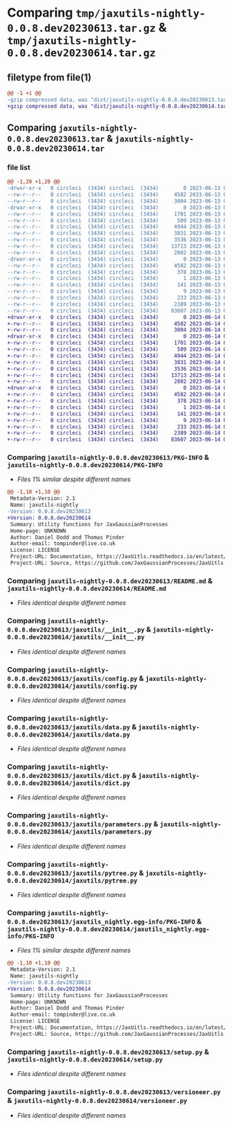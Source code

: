 # Comparing `tmp/jaxutils-nightly-0.0.8.dev20230613.tar.gz` & `tmp/jaxutils-nightly-0.0.8.dev20230614.tar.gz`

## filetype from file(1)

```diff
@@ -1 +1 @@
-gzip compressed data, was "dist/jaxutils-nightly-0.0.8.dev20230613.tar", last modified: Tue Jun 13 00:06:31 2023, max compression
+gzip compressed data, was "dist/jaxutils-nightly-0.0.8.dev20230614.tar", last modified: Wed Jun 14 00:06:48 2023, max compression
```

## Comparing `jaxutils-nightly-0.0.8.dev20230613.tar` & `jaxutils-nightly-0.0.8.dev20230614.tar`

### file list

```diff
@@ -1,20 +1,20 @@
-drwxr-xr-x   0 circleci  (3434) circleci  (3434)        0 2023-06-13 00:06:31.781426 jaxutils-nightly-0.0.8.dev20230613/
--rw-r--r--   0 circleci  (3434) circleci  (3434)     4582 2023-06-13 00:06:31.781426 jaxutils-nightly-0.0.8.dev20230613/PKG-INFO
--rw-r--r--   0 circleci  (3434) circleci  (3434)     3004 2023-06-13 00:06:25.000000 jaxutils-nightly-0.0.8.dev20230613/README.md
-drwxr-xr-x   0 circleci  (3434) circleci  (3434)        0 2023-06-13 00:06:31.781426 jaxutils-nightly-0.0.8.dev20230613/jaxutils/
--rw-r--r--   0 circleci  (3434) circleci  (3434)     1701 2023-06-13 00:06:25.000000 jaxutils-nightly-0.0.8.dev20230613/jaxutils/__init__.py
--rw-r--r--   0 circleci  (3434) circleci  (3434)      509 2023-06-13 00:06:31.781426 jaxutils-nightly-0.0.8.dev20230613/jaxutils/_version.py
--rw-r--r--   0 circleci  (3434) circleci  (3434)     4944 2023-06-13 00:06:25.000000 jaxutils-nightly-0.0.8.dev20230613/jaxutils/config.py
--rw-r--r--   0 circleci  (3434) circleci  (3434)     3831 2023-06-13 00:06:25.000000 jaxutils-nightly-0.0.8.dev20230613/jaxutils/data.py
--rw-r--r--   0 circleci  (3434) circleci  (3434)     3536 2023-06-13 00:06:25.000000 jaxutils-nightly-0.0.8.dev20230613/jaxutils/dict.py
--rw-r--r--   0 circleci  (3434) circleci  (3434)    13713 2023-06-13 00:06:25.000000 jaxutils-nightly-0.0.8.dev20230613/jaxutils/parameters.py
--rw-r--r--   0 circleci  (3434) circleci  (3434)     2802 2023-06-13 00:06:25.000000 jaxutils-nightly-0.0.8.dev20230613/jaxutils/pytree.py
-drwxr-xr-x   0 circleci  (3434) circleci  (3434)        0 2023-06-13 00:06:31.781426 jaxutils-nightly-0.0.8.dev20230613/jaxutils_nightly.egg-info/
--rw-r--r--   0 circleci  (3434) circleci  (3434)     4582 2023-06-13 00:06:31.000000 jaxutils-nightly-0.0.8.dev20230613/jaxutils_nightly.egg-info/PKG-INFO
--rw-r--r--   0 circleci  (3434) circleci  (3434)      378 2023-06-13 00:06:31.000000 jaxutils-nightly-0.0.8.dev20230613/jaxutils_nightly.egg-info/SOURCES.txt
--rw-r--r--   0 circleci  (3434) circleci  (3434)        1 2023-06-13 00:06:31.000000 jaxutils-nightly-0.0.8.dev20230613/jaxutils_nightly.egg-info/dependency_links.txt
--rw-r--r--   0 circleci  (3434) circleci  (3434)      141 2023-06-13 00:06:31.000000 jaxutils-nightly-0.0.8.dev20230613/jaxutils_nightly.egg-info/requires.txt
--rw-r--r--   0 circleci  (3434) circleci  (3434)        9 2023-06-13 00:06:31.000000 jaxutils-nightly-0.0.8.dev20230613/jaxutils_nightly.egg-info/top_level.txt
--rw-r--r--   0 circleci  (3434) circleci  (3434)      233 2023-06-13 00:06:31.781426 jaxutils-nightly-0.0.8.dev20230613/setup.cfg
--rw-r--r--   0 circleci  (3434) circleci  (3434)     2389 2023-06-13 00:06:25.000000 jaxutils-nightly-0.0.8.dev20230613/setup.py
--rw-r--r--   0 circleci  (3434) circleci  (3434)    83607 2023-06-13 00:06:25.000000 jaxutils-nightly-0.0.8.dev20230613/versioneer.py
+drwxr-xr-x   0 circleci  (3434) circleci  (3434)        0 2023-06-14 00:06:48.793842 jaxutils-nightly-0.0.8.dev20230614/
+-rw-r--r--   0 circleci  (3434) circleci  (3434)     4582 2023-06-14 00:06:48.793842 jaxutils-nightly-0.0.8.dev20230614/PKG-INFO
+-rw-r--r--   0 circleci  (3434) circleci  (3434)     3004 2023-06-14 00:06:40.000000 jaxutils-nightly-0.0.8.dev20230614/README.md
+drwxr-xr-x   0 circleci  (3434) circleci  (3434)        0 2023-06-14 00:06:48.797842 jaxutils-nightly-0.0.8.dev20230614/jaxutils/
+-rw-r--r--   0 circleci  (3434) circleci  (3434)     1701 2023-06-14 00:06:40.000000 jaxutils-nightly-0.0.8.dev20230614/jaxutils/__init__.py
+-rw-r--r--   0 circleci  (3434) circleci  (3434)      509 2023-06-14 00:06:48.797842 jaxutils-nightly-0.0.8.dev20230614/jaxutils/_version.py
+-rw-r--r--   0 circleci  (3434) circleci  (3434)     4944 2023-06-14 00:06:40.000000 jaxutils-nightly-0.0.8.dev20230614/jaxutils/config.py
+-rw-r--r--   0 circleci  (3434) circleci  (3434)     3831 2023-06-14 00:06:40.000000 jaxutils-nightly-0.0.8.dev20230614/jaxutils/data.py
+-rw-r--r--   0 circleci  (3434) circleci  (3434)     3536 2023-06-14 00:06:40.000000 jaxutils-nightly-0.0.8.dev20230614/jaxutils/dict.py
+-rw-r--r--   0 circleci  (3434) circleci  (3434)    13713 2023-06-14 00:06:40.000000 jaxutils-nightly-0.0.8.dev20230614/jaxutils/parameters.py
+-rw-r--r--   0 circleci  (3434) circleci  (3434)     2802 2023-06-14 00:06:40.000000 jaxutils-nightly-0.0.8.dev20230614/jaxutils/pytree.py
+drwxr-xr-x   0 circleci  (3434) circleci  (3434)        0 2023-06-14 00:06:48.793842 jaxutils-nightly-0.0.8.dev20230614/jaxutils_nightly.egg-info/
+-rw-r--r--   0 circleci  (3434) circleci  (3434)     4582 2023-06-14 00:06:48.000000 jaxutils-nightly-0.0.8.dev20230614/jaxutils_nightly.egg-info/PKG-INFO
+-rw-r--r--   0 circleci  (3434) circleci  (3434)      378 2023-06-14 00:06:48.000000 jaxutils-nightly-0.0.8.dev20230614/jaxutils_nightly.egg-info/SOURCES.txt
+-rw-r--r--   0 circleci  (3434) circleci  (3434)        1 2023-06-14 00:06:48.000000 jaxutils-nightly-0.0.8.dev20230614/jaxutils_nightly.egg-info/dependency_links.txt
+-rw-r--r--   0 circleci  (3434) circleci  (3434)      141 2023-06-14 00:06:48.000000 jaxutils-nightly-0.0.8.dev20230614/jaxutils_nightly.egg-info/requires.txt
+-rw-r--r--   0 circleci  (3434) circleci  (3434)        9 2023-06-14 00:06:48.000000 jaxutils-nightly-0.0.8.dev20230614/jaxutils_nightly.egg-info/top_level.txt
+-rw-r--r--   0 circleci  (3434) circleci  (3434)      233 2023-06-14 00:06:48.797842 jaxutils-nightly-0.0.8.dev20230614/setup.cfg
+-rw-r--r--   0 circleci  (3434) circleci  (3434)     2389 2023-06-14 00:06:40.000000 jaxutils-nightly-0.0.8.dev20230614/setup.py
+-rw-r--r--   0 circleci  (3434) circleci  (3434)    83607 2023-06-14 00:06:40.000000 jaxutils-nightly-0.0.8.dev20230614/versioneer.py
```

### Comparing `jaxutils-nightly-0.0.8.dev20230613/PKG-INFO` & `jaxutils-nightly-0.0.8.dev20230614/PKG-INFO`

 * *Files 1% similar despite different names*

```diff
@@ -1,10 +1,10 @@
 Metadata-Version: 2.1
 Name: jaxutils-nightly
-Version: 0.0.8.dev20230613
+Version: 0.0.8.dev20230614
 Summary: Utility functions for JaxGaussianProcesses
 Home-page: UNKNOWN
 Author: Daniel Dodd and Thomas Pinder
 Author-email: tompinder@live.co.uk
 License: LICENSE
 Project-URL: Documentation, https://JaxUitls.readthedocs.io/en/latest/
 Project-URL: Source, https://github.com/JaxGaussianProcesses/JaxUitls
```

### Comparing `jaxutils-nightly-0.0.8.dev20230613/README.md` & `jaxutils-nightly-0.0.8.dev20230614/README.md`

 * *Files identical despite different names*

### Comparing `jaxutils-nightly-0.0.8.dev20230613/jaxutils/__init__.py` & `jaxutils-nightly-0.0.8.dev20230614/jaxutils/__init__.py`

 * *Files identical despite different names*

### Comparing `jaxutils-nightly-0.0.8.dev20230613/jaxutils/config.py` & `jaxutils-nightly-0.0.8.dev20230614/jaxutils/config.py`

 * *Files identical despite different names*

### Comparing `jaxutils-nightly-0.0.8.dev20230613/jaxutils/data.py` & `jaxutils-nightly-0.0.8.dev20230614/jaxutils/data.py`

 * *Files identical despite different names*

### Comparing `jaxutils-nightly-0.0.8.dev20230613/jaxutils/dict.py` & `jaxutils-nightly-0.0.8.dev20230614/jaxutils/dict.py`

 * *Files identical despite different names*

### Comparing `jaxutils-nightly-0.0.8.dev20230613/jaxutils/parameters.py` & `jaxutils-nightly-0.0.8.dev20230614/jaxutils/parameters.py`

 * *Files identical despite different names*

### Comparing `jaxutils-nightly-0.0.8.dev20230613/jaxutils/pytree.py` & `jaxutils-nightly-0.0.8.dev20230614/jaxutils/pytree.py`

 * *Files identical despite different names*

### Comparing `jaxutils-nightly-0.0.8.dev20230613/jaxutils_nightly.egg-info/PKG-INFO` & `jaxutils-nightly-0.0.8.dev20230614/jaxutils_nightly.egg-info/PKG-INFO`

 * *Files 1% similar despite different names*

```diff
@@ -1,10 +1,10 @@
 Metadata-Version: 2.1
 Name: jaxutils-nightly
-Version: 0.0.8.dev20230613
+Version: 0.0.8.dev20230614
 Summary: Utility functions for JaxGaussianProcesses
 Home-page: UNKNOWN
 Author: Daniel Dodd and Thomas Pinder
 Author-email: tompinder@live.co.uk
 License: LICENSE
 Project-URL: Documentation, https://JaxUitls.readthedocs.io/en/latest/
 Project-URL: Source, https://github.com/JaxGaussianProcesses/JaxUitls
```

### Comparing `jaxutils-nightly-0.0.8.dev20230613/setup.py` & `jaxutils-nightly-0.0.8.dev20230614/setup.py`

 * *Files identical despite different names*

### Comparing `jaxutils-nightly-0.0.8.dev20230613/versioneer.py` & `jaxutils-nightly-0.0.8.dev20230614/versioneer.py`

 * *Files identical despite different names*

